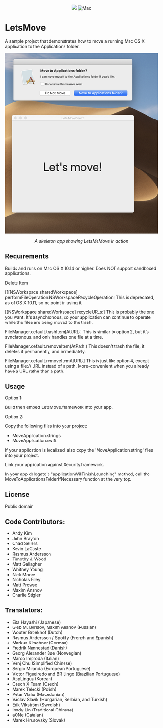 <p align="center">
<img src="https://img.shields.io/badge/Swift-5.0-orange.svg" />
<img src="https://img.shields.io/badge/platforms-mac-brightgreen.svg?style=flat" alt="Mac" />
</p>




LetsMove
========

A sample project that demonstrates how to move a running Mac OS X application to the Applications folder.


<p align="center">
<img src="Doc/LetsMeMove.png" alt="Sample">
<p align="center">
<em>A skeleton app showing LetsMeMove in action</em>
</p>
</p>



Requirements
------------
Builds and runs on Mac OS X 10.14 or higher. Does NOT support sandboxed applications.


 Delete Item

[[[NSWorkspace sharedWorkspace] performFileOperation:NSWorkspaceRecycleOperation]
This is deprecated, as of OS X 10.11, so no point in using it.

[[NSWorkspace sharedWorkspace] recycleURLs:]
This is probably the one you want. It's asynchronous, so your application can continue to operate while the files are being moved to the trash.

FileManager.default.trashItem(AtURL:)
This is similar to option 2, but it's synchronous, and only handles one file at a time.

FileManager.default.removeItem(AtPath:)
This doesn't trash the file, it deletes it permanently, and immediately.

FileManager.default.removeItemAtURL:]
This is just like option 4, except using a file:// URL instead of a path. More-convenient when you already have a URL rathe than a path.





Usage
-----

Option 1:

Build then embed LetsMove.framework into your app.

Option 2:

Copy the following files into your project:

- MoveApplication.strings
- MoveApplication.swift


If your application is localized, also copy the 'MoveApplication.string' files into your project.

Link your application against Security.framework.

In your app delegate's "applicationWillFinishLaunching" method, call the MoveToApplicationsFolderIfNecessary function at the very top.


License
-------
Public domain




Code Contributors:
-------------
* Andy Kim
* John Brayton
* Chad Sellers
* Kevin LaCoste
* Rasmus Andersson
* Timothy J. Wood
* Matt Gallagher
* Whitney Young
* Nick Moore
* Nicholas Riley
* Matt Prowse
* Maxim Ananov
* Charlie Stigler


Translators:
------------
* Eita Hayashi (Japanese)
* Gleb M. Borisov, Maxim Ananov (Russian)
* Wouter Broekhof (Dutch)
* Rasmus Andersson / Spotify (French and Spanish)
* Markus Kirschner (German)
* Fredrik Nannestad (Danish)
* Georg Alexander Bøe (Norwegian)
* Marco Improda (Italian)
* Venj Chu (Simplified Chinese)
* Sérgio Miranda (European Portuguese)
* Victor Figueiredo and BR Lingo (Brazilian Portuguese)
* AppLingua (Korean)
* Czech X Team (Czech)
* Marek Telecki (Polish)
* Petar Vlahu (Macedonian)
* Václav Slavík (Hungarian, Serbian, and Turkish)
* Erik Vikström (Swedish)
* Inndy Lin (Traditional Chinese)
* aONe (Catalan)
* Marek Hrusovsky (Slovak)

